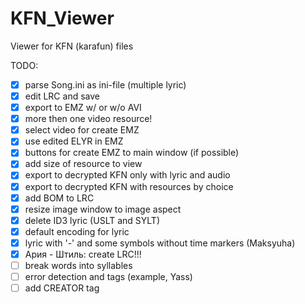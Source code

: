 # KFN_Viewer
Viewer for KFN (karafun) files

TODO:
- [x] parse Song.ini as ini-file (multiple lyric)
- [x] edit LRC and save
- [x] export to EMZ w/ or w/o AVI
- [x] more then one video resource!
- [x] select video for create EMZ
- [x] use edited ELYR in EMZ
- [x] buttons for create EMZ to main window (if possible)
- [x] add size of resource to view
- [x] export to decrypted KFN only with lyric and audio
- [x] export to decrypted KFN with resources by choice
- [x] add BOM to LRC
- [x] resize image window to image aspect
- [x] delete ID3 lyric (USLT and SYLT)
- [x] default encoding for lyric
- [x] lyric with '-' and some symbols without time markers (Maksyuha)
- [x] Ария - Штиль: create LRC!!!
- [ ] break words into syllables
- [ ] error detection and tags (example, Yass)
- [ ] add CREATOR tag
